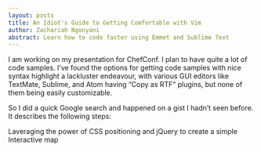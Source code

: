 ```yaml
---
layout: posts
title: An Idiot's Guide to Getting Comfortable with Vim
author: Zachariah Ngonyani
abstract: Learn how to code faster using Emmet and Sublime Text
---
```


I am working on my presentation for ChefConf. I plan to have quite a lot of code samples. I’ve found the options for getting code samples with nice syntax highlight a lackluster endeavour, with various GUI editors like TextMate, Sublime, and Atom having “Copy as RTF” plugins, but none of them being easily customizable.

So I did a quick Google search and happened on a gist I hadn’t seen before. It describes the following steps:

Laveraging the power of CSS positioning and jQuery to create a simple Interactive map
